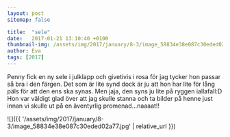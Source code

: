 ```yaml
---
layout: post
sitemap: false

title:  "sele"
date:   2017-01-21 13:10:40 +0100
thumbnail-img: /assets/img/2017/january/8-3/image_58834e38e087c30eded02a77.jpg
author: Eva
tags: [2017]
---
```


Penny fick en ny sele i julklapp och givetivis i rosa för jag tycker hon passar så bra i den färgen. Det som är lite synd dock är ju att hon har lite för lång päls för att den ens ska synas. Men jaja, den syns ju lite på ryggen iallafall:D Hon var väldigt glad över att jag skulle stanna och ta bilder på henne just innan vi skulle ut på en äventyrlig promenad...naaaat!!

![]({{ '/assets/img/2017/january/8-3/image_58834e38e087c30eded02a77.jpg'  | relative_url }})

